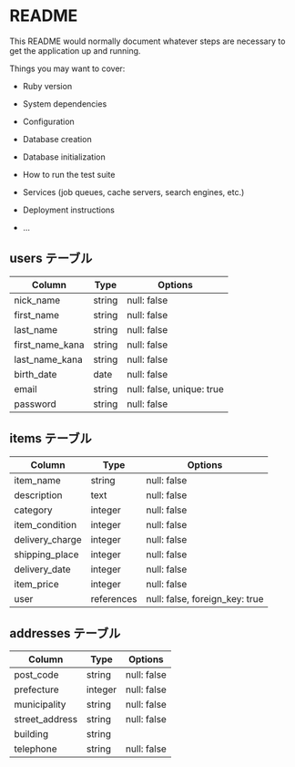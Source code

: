 # README

This README would normally document whatever steps are necessary to get the
application up and running.

Things you may want to cover:

* Ruby version

* System dependencies

* Configuration

* Database creation

* Database initialization

* How to run the test suite

* Services (job queues, cache servers, search engines, etc.)

* Deployment instructions

* ...


## users テーブル
| Column             | Type   | Options                              |
| ------------------ | ------ | ------------------------------------ |
| nick_name          | string | null: false                          |
| first_name         | string | null: false                          |
| last_name          | string | null: false                          |
| first_name_kana    | string | null: false                          |
| last_name_kana     | string | null: false                          |
| birth_date         | date   | null: false                          |
| email              | string | null: false, unique: true            |
| password           | string | null: false                          |




## items テーブル
| Column                | Type       | Options                        |
| --------------------- | ---------- | ------------------------------ |
| item_name             | string     | null: false                    |
| description           | text       | null: false                    |
| category              | integer    | null: false                    |
| item_condition        | integer    | null: false                    |
| delivery_charge       | integer    | null: false                    |
| shipping_place        | integer    | null: false                    |
| delivery_date         | integer    | null: false                    |
| item_price            | integer    | null: false                    |
| user                  | references | null: false, foreign_key: true |





## addresses テーブル
| Column             | Type       | Options                        |
| ------------------ | ---------- | ------------------------------ |
| post_code          | string     | null: false                    |
| prefecture         | integer    | null: false                    |
| municipality       | string     | null: false                    |
| street_address     | string     | null: false                    |
| building           | string     |                                |
| telephone          | string     | null: false                    |




